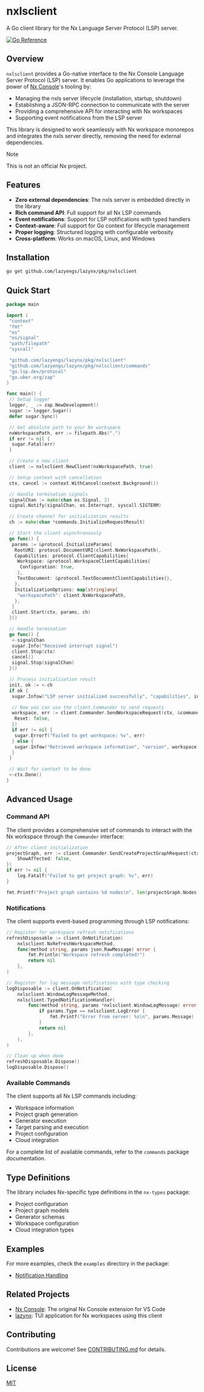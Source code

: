 # nxlsclient

A Go client library for the Nx Language Server Protocol (LSP) server.

[![Go Reference](https://pkg.go.dev/badge/github.com/lazyengs/lazynx/pkg/nxlsclient.svg)](https://pkg.go.dev/github.com/lazyengs/lazynx/pkg/nxlsclient)

## Overview

`nxlsclient` provides a Go-native interface to the Nx Console Language Server Protocol (LSP) server. It enables Go applications to leverage the power of [Nx Console](https://github.com/nrwl/nx-console)'s tooling by:

- Managing the nxls server lifecycle (installation, startup, shutdown)
- Establishing a JSON-RPC connection to communicate with the server
- Providing a comprehensive API for interacting with Nx workspaces
- Supporting event notifications from the LSP server

This library is designed to work seamlessly with Nx workspace monorepos and integrates the nxls server directly, removing the need for external dependencies.

> [!NOTE]
> This is not an official Nx project.

## Features

- **Zero external dependencies**: The nxls server is embedded directly in the library
- **Rich command API**: Full support for all Nx LSP commands
- **Event notifications**: Support for LSP notifications with typed handlers
- **Context-aware**: Full support for Go context for lifecycle management
- **Proper logging**: Structured logging with configurable verbosity
- **Cross-platform**: Works on macOS, Linux, and Windows

## Installation

```bash
go get github.com/lazyengs/lazynx/pkg/nxlsclient
```

## Quick Start

```go
package main

import (
 "context"
 "fmt"
 "os"
 "os/signal"
 "path/filepath"
 "syscall"

 "github.com/lazyengs/lazynx/pkg/nxlsclient"
 "github.com/lazyengs/lazynx/pkg/nxlsclient/commands"
 "go.lsp.dev/protocol"
 "go.uber.org/zap"
)

func main() {
 // Setup logger
 logger, _ := zap.NewDevelopment()
 sugar := logger.Sugar()
 defer sugar.Sync()

 // Get absolute path to your Nx workspace
 nxWorkspacePath, err := filepath.Abs(".")
 if err != nil {
  sugar.Fatal(err)
 }

 // Create a new client
 client := nxlsclient.NewClient(nxWorkspacePath, true)

 // Setup context with cancellation
 ctx, cancel := context.WithCancel(context.Background())

 // Handle termination signals
 signalChan := make(chan os.Signal, 2)
 signal.Notify(signalChan, os.Interrupt, syscall.SIGTERM)

 // Create channel for initialization results
 ch := make(chan *commands.InitializeRequestResult)

 // Start the client asynchronously
 go func() {
  params := &protocol.InitializeParams{
   RootURI: protocol.DocumentURI(client.NxWorkspacePath),
   Capabilities: protocol.ClientCapabilities{
    Workspace: &protocol.WorkspaceClientCapabilities{
     Configuration: true,
    },
    TextDocument: &protocol.TextDocumentClientCapabilities{},
   },
   InitializationOptions: map[string]any{
    "workspacePath": client.NxWorkspacePath,
   },
  }
  client.Start(ctx, params, ch)
 }()

 // Handle termination
 go func() {
  <-signalChan
  sugar.Info("Received interrupt signal")
  client.Stop(ctx)
  cancel()
  signal.Stop(signalChan)
 }()

 // Process initialization result
 init, ok := <-ch
 if ok {
  sugar.Infow("LSP server initialized successfully", "capabilities", init.Capabilities)

  // Now you can use the client.Commander to send requests
  workspace, err := client.Commander.SendWorkspaceRequest(ctx, &commands.WorkspaceRequestParams{
   Reset: false,
  })
  if err != nil {
   sugar.Errorf("Failed to get workspace: %v", err)
  } else {
   sugar.Infow("Retrieved workspace information", "version", workspace.NxVersion)
  }
 }

 // Wait for context to be done
 <-ctx.Done()
}
```

## Advanced Usage

### Command API

The client provides a comprehensive set of commands to interact with the Nx workspace through the `Commander` interface:

```go
// After client initialization
projectGraph, err := client.Commander.SendCreateProjectGraphRequest(ctx, commands.CreateProjectGraphParams{
    ShowAffected: false,
})
if err != nil {
    log.Fatalf("Failed to get project graph: %v", err)
}

fmt.Printf("Project graph contains %d nodes\n", len(projectGraph.Nodes))
```

### Notifications

The client supports event-based programming through LSP notifications:

```go
// Register for workspace refresh notifications
refreshDisposable := client.OnNotification(
    nxlsclient.NxRefreshWorkspaceMethod,
    func(method string, params json.RawMessage) error {
        fmt.Println("Workspace refresh completed!")
        return nil
    },
)

// Register for log message notifications with type checking
logDisposable := client.OnNotification(
    nxlsclient.WindowLogMessageMethod,
    nxlsclient.TypedNotificationHandler(
        func(method string, params *nxlsclient.WindowLogMessage) error {
            if params.Type == nxlsclient.LogError {
                fmt.Printf("Error from server: %s\n", params.Message)
            }
            return nil
        },
    ),
)

// Clean up when done
refreshDisposable.Dispose()
logDisposable.Dispose()
```

### Available Commands

The client supports all Nx LSP commands including:

- Workspace information
- Project graph generation
- Generator execution
- Target parsing and execution
- Project configuration
- Cloud integration

For a complete list of available commands, refer to the `commands` package documentation.

## Type Definitions

The library includes Nx-specific type definitions in the `nx-types` package:

- Project configuration
- Project graph models
- Generator schemas
- Workspace configuration
- Cloud integration types

## Examples

For more examples, check the `examples` directory in the package:

- [Notification Handling](./examples/notifications_example.go)

## Related Projects

- [Nx Console](https://github.com/nrwl/nx-console): The original Nx Console extension for VS Code
- [lazynx](https://github.com/lazyengs/lazynx): TUI application for Nx workspaces using this client

## Contributing

Contributions are welcome! See [CONTRIBUTING.md](./CONTRIBUTING.md) for details.

## License

[MIT](LICENSE)
